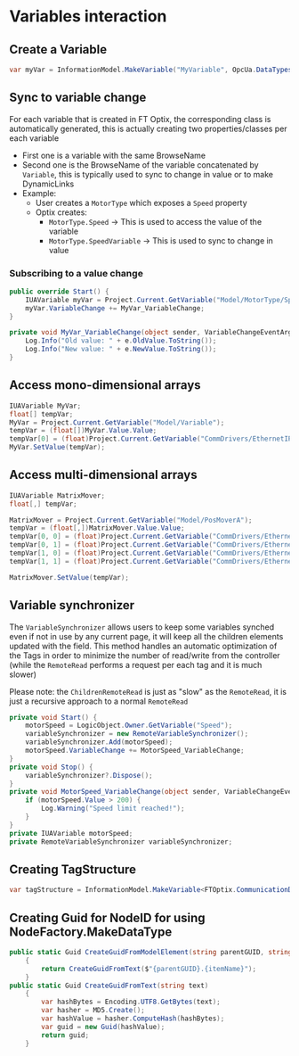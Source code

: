# Variables interaction

## Create a Variable

```csharp
var myVar = InformationModel.MakeVariable("MyVariable", OpcUa.DataTypes.Int32);
```

## Sync to variable change

For each variable that is created in FT Optix, the corresponding class is automatically generated, this is actually creating two properties/classes per each variable
- First one is a variable with the same BrowseName
- Second one is the BrowseName of the variable concatenated by `Variable`, this is typically used to sync to change in value or to make DynamicLinks
- Example:
    - User creates a `MotorType` which exposes a `Speed` property
    - Optix creates:
        - `MotorType.Speed` -> This is used to access the value of the variable
        - `MotorType.SpeedVariable` -> This is used to sync to change in value

### Subscribing to a value change

```csharp
public override Start() {
    IUAVariable myVar = Project.Current.GetVariable("Model/MotorType/Speed");
    myVar.VariableChange += MyVar_VariableChange;
}

private void MyVar_VariableChange(object sender, VariableChangeEventArgs e) {
    Log.Info("Old value: " + e.OldValue.ToString());
    Log.Info("New value: " + e.NewValue.ToString());
}
```

## Access mono-dimensional arrays

```csharp
IUAVariable MyVar;
float[] tempVar;
MyVar = Project.Current.GetVariable("Model/Variable"); 
tempVar = (float[])MyVar.Value.Value;
tempVar[0] = (float)Project.Current.GetVariable("CommDrivers/EthernetIPDriver1/EthernetIPStation1/TagName").Value; 
MyVar.SetValue(tempVar);
```

## Access multi-dimensional arrays

```csharp
IUAVariable MatrixMover;
float[,] tempVar;

MatrixMover = Project.Current.GetVariable("Model/PosMoverA");
tempVar = (float[,])MatrixMover.Value.Value;
tempVar[0, 0] = (float)Project.Current.GetVariable("CommDrivers/EthernetIPDriver1/EthernetIPStation1/Tags/Program:MainProgram/AOI_CalcPosMovA/x_Pos").Value;
tempVar[0, 1] = (float)Project.Current.GetVariable("CommDrivers/EthernetIPDriver1/EthernetIPStation1/Tags/Program:MainProgram/AOI_CalcPosMovA/y_Pos").Value;
tempVar[1, 0] = (float)Project.Current.GetVariable("CommDrivers/EthernetIPDriver1/EthernetIPStation1/Tags/Program:MainProgram/AOI_CalcPosMovA/x_Pos").Value;
tempVar[1, 1] = (float)Project.Current.GetVariable("CommDrivers/EthernetIPDriver1/EthernetIPStation1/Tags/Program:MainProgram/AOI_CalcPosMovA/y_Pos").Value;

MatrixMover.SetValue(tempVar);
```

## Variable synchronizer

The `VariableSynchronizer` allows users to keep some variables synched even if not in use by any current page, it will keep all the children elements updated with the field. This method handles an automatic optimization of the Tags in order to minimize the number of read/write from the controller (while the `RemoteRead` performs a request per each tag and it is much slower)

Please note: the `ChildrenRemoteRead` is just as "slow" as the `RemoteRead`, it is just a recursive approach to a normal `RemoteRead`

```csharp
private void Start() {
    motorSpeed = LogicObject.Owner.GetVariable("Speed");
    variableSynchronizer = new RemoteVariableSynchronizer();
    variableSynchronizer.Add(motorSpeed);
    motorSpeed.VariableChange += MotorSpeed_VariableChange;
}
private void Stop() {
    variableSynchronizer?.Dispose();
}
private void MotorSpeed_VariableChange(object sender, VariableChangeEventArgs e) {
    if (motorSpeed.Value > 200) {
        Log.Warning("Speed limit reached!");
    }
}
private IUAVariable motorSpeed;
private RemoteVariableSynchronizer variableSynchronizer;
```

## Creating TagStructure

```csharp
var tagStructure = InformationModel.MakeVariable<FTOptix.CommunicationDriver.TagStructure>("FanArray", OpcUa.DataTypes.Structure, new[] { 11u });
```

## Creating Guid for NodeID for using NodeFactory.MakeDataType

```csharp
public static Guid CreateGuidFromModelElement(string parentGUID, string itemName)
    {
        return CreateGuidFromText($"{parentGUID}.{itemName}");
    }
public static Guid CreateGuidFromText(string text)
    {
        var hashBytes = Encoding.UTF8.GetBytes(text);
        var hasher = MD5.Create();
        var hashValue = hasher.ComputeHash(hashBytes);
        var guid = new Guid(hashValue);
        return guid;
    }
```
